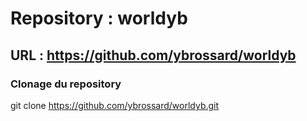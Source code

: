 # Repository : worldyb
## URL : https://github.com/ybrossard/worldyb

### Clonage du repository
git clone https://github.com/ybrossard/worldyb.git